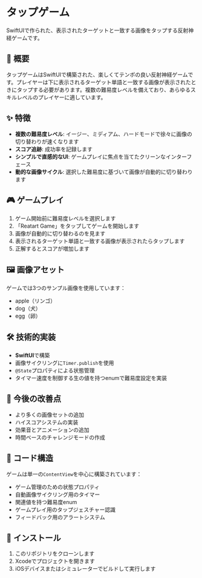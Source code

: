 # タップゲーム

SwiftUIで作られた、表示されたターゲットと一致する画像をタップする反射神経ゲームです。

## 📱 概要

タップゲームはSwiftUIで構築された、楽しくてテンポの良い反射神経ゲームです。プレイヤーは下に表示されるターゲット単語と一致する画像が表示されたときにタップする必要があります。複数の難易度レベルを備えており、あらゆるスキルレベルのプレイヤーに適しています。

## ✨ 特徴

- **複数の難易度レベル**: イージー、ミディアム、ハードモードで徐々に画像の切り替わりが速くなります
- **スコア追跡**: 成功率を記録します
- **シンプルで直感的なUI**: ゲームプレイに焦点を当てたクリーンなインターフェース
- **動的な画像サイクル**: 選択した難易度に基づいて画像が自動的に切り替わります

## 🎮 ゲームプレイ

1. ゲーム開始前に難易度レベルを選択します
2. 「Reatart Game」をタップしてゲームを開始します
3. 画像が自動的に切り替わるのを見ます
4. 表示されるターゲット単語と一致する画像が表示されたらタップします
5. 正解するとスコアが増加します

## 🖼️ 画像アセット

ゲームでは3つのサンプル画像を使用しています：
- apple（リンゴ）
- dog（犬）
- egg（卵）

## 🛠️ 技術的実装

- **SwiftUI**で構築
- 画像サイクリングに`Timer.publish`を使用
- `@State`プロパティによる状態管理
- タイマー速度を制御する生の値を持つenumで難易度設定を実装

## 🚀 今後の改善点

- より多くの画像セットの追加
- ハイスコアシステムの実装
- 効果音とアニメーションの追加
- 時間ベースのチャレンジモードの作成

## 🧩 コード構造

ゲームは単一の`ContentView`を中心に構築されています：
- ゲーム管理のための状態プロパティ
- 自動画像サイクリング用のタイマー
- 関連値を持つ難易度enum
- ゲームプレイ用のタップジェスチャー認識
- フィードバック用のアラートシステム

## 📲 インストール

1. このリポジトリをクローンします
2. Xcodeでプロジェクトを開きます
3. iOSデバイスまたはシミュレーターでビルドして実行します
